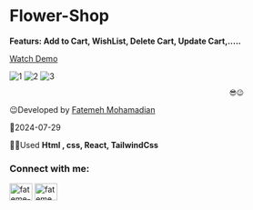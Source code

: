 # Flower-Shop
**Featurs: Add to Cart, WishList, Delete Cart, Update Cart,.....**

[Watch Demo](https://flower-shop-ivory.vercel.app/)

![1](https://github.com/user-attachments/assets/3189ccb0-9a95-493b-94d6-57e41a1a6034)
![2](https://github.com/user-attachments/assets/b081e7b9-7296-48be-aeeb-514bc4b199e2)
![3](https://github.com/user-attachments/assets/b3127f60-4669-413c-a687-34eb3dce5bfd)

                                                          😎😉 
                                                 

 😉Developed by <a href="https://linkedin.com/in/fateme-mohamadian-dev0824" target="blank">Fatemeh Mohamadian</a>

 📅2024-07-29

 👩‍💻Used **Html , css, React, TailwindCss** 

 <h3 align="left">Connect with me:</h3>
<p align="left">
<a href="https://linkedin.com/in/fateme-mohamadian-dev0824" target="blank"><img align="center" src="https://raw.githubusercontent.com/rahuldkjain/github-profile-readme-generator/master/src/images/icons/Social/linked-in-alt.svg" alt="fateme-mohamadian-dev0824" height="30" width="40" /></a>
<a href="https://instagram.com/fateme_mohamadiian.fed" target="blank"><img align="center" src="https://raw.githubusercontent.com/rahuldkjain/github-profile-readme-generator/master/src/images/icons/Social/instagram.svg" alt="fateme_mohamadiian.fed" height="30" width="40" /></a>
</p>
